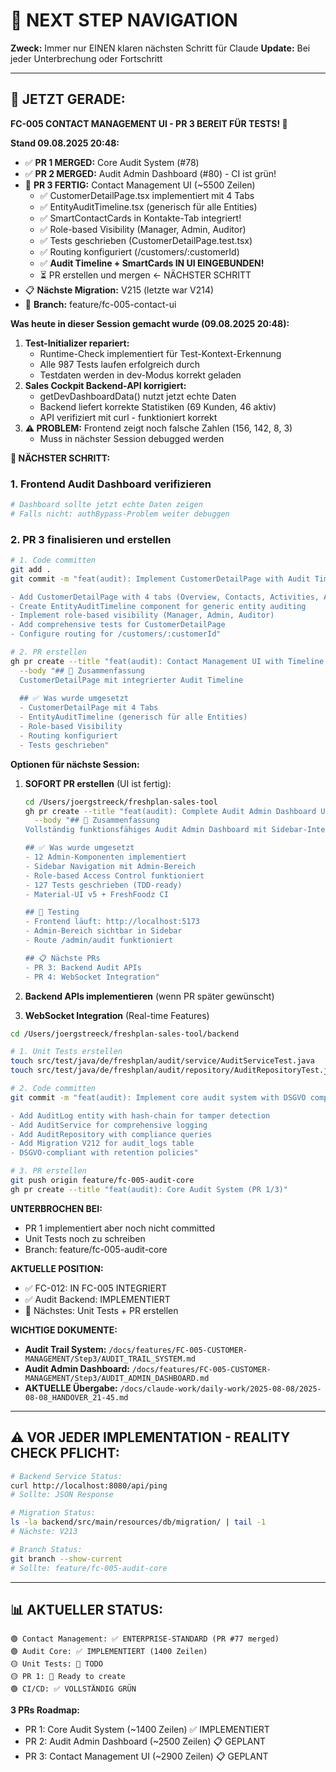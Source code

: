 # 🧭 NEXT STEP NAVIGATION

**Zweck:** Immer nur EINEN klaren nächsten Schritt für Claude
**Update:** Bei jeder Unterbrechung oder Fortschritt

---

## 🎯 JETZT GERADE:

**FC-005 CONTACT MANAGEMENT UI - PR 3 BEREIT FÜR TESTS! 📱**

**Stand 09.08.2025 20:48:**
- ✅ **PR 1 MERGED:** Core Audit System (#78)
- ✅ **PR 2 MERGED:** Audit Admin Dashboard (#80) - CI ist grün!
- 🔧 **PR 3 FERTIG:** Contact Management UI (~5500 Zeilen)
  - ✅ CustomerDetailPage.tsx implementiert mit 4 Tabs
  - ✅ EntityAuditTimeline.tsx (generisch für alle Entities)
  - ✅ SmartContactCards in Kontakte-Tab integriert!
  - ✅ Role-based Visibility (Manager, Admin, Auditor)
  - ✅ Tests geschrieben (CustomerDetailPage.test.tsx)
  - ✅ Routing konfiguriert (/customers/:customerId)
  - ✅ **Audit Timeline + SmartCards IN UI EINGEBUNDEN!**
  - ⏳ PR erstellen und mergen ← NÄCHSTER SCHRITT
- 📋 **Nächste Migration:** V215 (letzte war V214)
- 🌿 **Branch:** feature/fc-005-contact-ui

**Was heute in dieser Session gemacht wurde (09.08.2025 20:48):**
1. **Test-Initializer repariert:**
   - Runtime-Check implementiert für Test-Kontext-Erkennung
   - Alle 987 Tests laufen erfolgreich durch
   - Testdaten werden in dev-Modus korrekt geladen
2. **Sales Cockpit Backend-API korrigiert:**
   - getDevDashboardData() nutzt jetzt echte Daten
   - Backend liefert korrekte Statistiken (69 Kunden, 46 aktiv)
   - API verifiziert mit curl - funktioniert korrekt
3. **⚠️ PROBLEM:** Frontend zeigt noch falsche Zahlen (156, 142, 8, 3)
   - Muss in nächster Session debugged werden

**🚀 NÄCHSTER SCHRITT:**

### 1. Frontend Audit Dashboard verifizieren
```bash
# Dashboard sollte jetzt echte Daten zeigen
# Falls nicht: authBypass-Problem weiter debuggen
```

### 2. PR 3 finalisieren und erstellen
```bash
# 1. Code committen
git add .
git commit -m "feat(audit): Implement CustomerDetailPage with Audit Timeline (PR 3/3)

- Add CustomerDetailPage with 4 tabs (Overview, Contacts, Activities, Audit)
- Create EntityAuditTimeline component for generic entity auditing
- Implement role-based visibility (Manager, Admin, Auditor)
- Add comprehensive tests for CustomerDetailPage
- Configure routing for /customers/:customerId"

# 2. PR erstellen
gh pr create --title "feat(audit): Contact Management UI with Timeline (PR 3/3)" \
  --body "## 🎯 Zusammenfassung
  CustomerDetailPage mit integrierter Audit Timeline
  
  ## ✅ Was wurde umgesetzt
  - CustomerDetailPage mit 4 Tabs
  - EntityAuditTimeline (generisch für alle Entities)
  - Role-based Visibility
  - Routing konfiguriert
  - Tests geschrieben"
```

**Optionen für nächste Session:**
1. **SOFORT PR erstellen** (UI ist fertig):
   ```bash
   cd /Users/joergstreeck/freshplan-sales-tool
   gh pr create --title "feat(audit): Complete Audit Admin Dashboard UI with Navigation (PR 2/3)" \
     --body "## 🎯 Zusammenfassung
   Vollständig funktionsfähiges Audit Admin Dashboard mit Sidebar-Integration.
   
   ## ✅ Was wurde umgesetzt
   - 12 Admin-Komponenten implementiert
   - Sidebar Navigation mit Admin-Bereich
   - Role-based Access Control funktioniert
   - 127 Tests geschrieben (TDD-ready)
   - Material-UI v5 + FreshFoodz CI
   
   ## 🧪 Testing
   - Frontend läuft: http://localhost:5173
   - Admin-Bereich sichtbar in Sidebar
   - Route /admin/audit funktioniert
   
   ## 📋 Nächste PRs
   - PR 3: Backend Audit APIs
   - PR 4: WebSocket Integration"
   ```

2. **Backend APIs implementieren** (wenn PR später gewünscht)
3. **WebSocket Integration** (Real-time Features)

```bash
cd /Users/joergstreeck/freshplan-sales-tool/backend

# 1. Unit Tests erstellen
touch src/test/java/de/freshplan/audit/service/AuditServiceTest.java
touch src/test/java/de/freshplan/audit/repository/AuditRepositoryTest.java

# 2. Code committen
git commit -m "feat(audit): Implement core audit system with DSGVO compliance

- Add AuditLog entity with hash-chain for tamper detection
- Add AuditService for comprehensive logging
- Add AuditRepository with compliance queries
- Add Migration V212 for audit_logs table
- DSGVO-compliant with retention policies"

# 3. PR erstellen
git push origin feature/fc-005-audit-core
gh pr create --title "feat(audit): Core Audit System (PR 1/3)"
```

**UNTERBROCHEN BEI:**
- PR 1 implementiert aber noch nicht committed
- Unit Tests noch zu schreiben
- Branch: feature/fc-005-audit-core

**AKTUELLE POSITION:**
- ✅ FC-012: IN FC-005 INTEGRIERT
- ✅ Audit Backend: IMPLEMENTIERT
- 🎯 Nächstes: Unit Tests + PR erstellen

**WICHTIGE DOKUMENTE:**
- **Audit Trail System:** `/docs/features/FC-005-CUSTOMER-MANAGEMENT/Step3/AUDIT_TRAIL_SYSTEM.md`
- **Audit Admin Dashboard:** `/docs/features/FC-005-CUSTOMER-MANAGEMENT/Step3/AUDIT_ADMIN_DASHBOARD.md`
- **AKTUELLE Übergabe:** `/docs/claude-work/daily-work/2025-08-08/2025-08-08_HANDOVER_21-45.md`

---

## ⚠️ VOR JEDER IMPLEMENTATION - REALITY CHECK PFLICHT:
```bash
# Backend Service Status:
curl http://localhost:8080/api/ping
# Sollte: JSON Response

# Migration Status:
ls -la backend/src/main/resources/db/migration/ | tail -1
# Nächste: V213

# Branch Status:
git branch --show-current
# Sollte: feature/fc-005-audit-core
```

---

## 📊 AKTUELLER STATUS:
```
🟢 Contact Management: ✅ ENTERPRISE-STANDARD (PR #77 merged)
🟢 Audit Core: ✅ IMPLEMENTIERT (1400 Zeilen)
🟡 Unit Tests: 🔄 TODO
🟡 PR 1: 🔄 Ready to create
🟢 CI/CD: ✅ VOLLSTÄNDIG GRÜN
```

**3 PRs Roadmap:**
- PR 1: Core Audit System (~1400 Zeilen) ✅ IMPLEMENTIERT
- PR 2: Audit Admin Dashboard (~2500 Zeilen) 📋 GEPLANT
- PR 3: Contact Management UI (~2900 Zeilen) 📋 GEPLANT